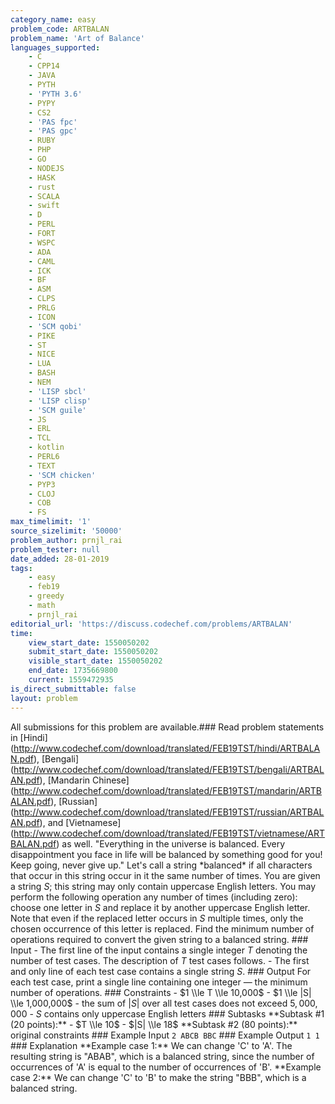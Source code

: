 ```yaml
---
category_name: easy
problem_code: ARTBALAN
problem_name: 'Art of Balance'
languages_supported:
    - C
    - CPP14
    - JAVA
    - PYTH
    - 'PYTH 3.6'
    - PYPY
    - CS2
    - 'PAS fpc'
    - 'PAS gpc'
    - RUBY
    - PHP
    - GO
    - NODEJS
    - HASK
    - rust
    - SCALA
    - swift
    - D
    - PERL
    - FORT
    - WSPC
    - ADA
    - CAML
    - ICK
    - BF
    - ASM
    - CLPS
    - PRLG
    - ICON
    - 'SCM qobi'
    - PIKE
    - ST
    - NICE
    - LUA
    - BASH
    - NEM
    - 'LISP sbcl'
    - 'LISP clisp'
    - 'SCM guile'
    - JS
    - ERL
    - TCL
    - kotlin
    - PERL6
    - TEXT
    - 'SCM chicken'
    - PYP3
    - CLOJ
    - COB
    - FS
max_timelimit: '1'
source_sizelimit: '50000'
problem_author: prnjl_rai
problem_tester: null
date_added: 28-01-2019
tags:
    - easy
    - feb19
    - greedy
    - math
    - prnjl_rai
editorial_url: 'https://discuss.codechef.com/problems/ARTBALAN'
time:
    view_start_date: 1550050202
    submit_start_date: 1550050202
    visible_start_date: 1550050202
    end_date: 1735669800
    current: 1559472935
is_direct_submittable: false
layout: problem
---
```

All submissions for this problem are available.\### Read problem statements in \[Hindi\](http://www.codechef.com/download/translated/FEB19TST/hindi/ARTBALAN.pdf), \[Bengali\](http://www.codechef.com/download/translated/FEB19TST/bengali/ARTBALAN.pdf), \[Mandarin Chinese\](http://www.codechef.com/download/translated/FEB19TST/mandarin/ARTBALAN.pdf), \[Russian\](http://www.codechef.com/download/translated/FEB19TST/russian/ARTBALAN.pdf), and \[Vietnamese\](http://www.codechef.com/download/translated/FEB19TST/vietnamese/ARTBALAN.pdf) as well. "Everything in the universe is balanced. Every disappointment you face in life will be balanced by something good for you! Keep going, never give up." Let's call a string \*balanced\* if all characters that occur in this string occur in it the same number of times. You are given a string $S$; this string may only contain uppercase English letters. You may perform the following operation any number of times (including zero): choose one letter in $S$ and replace it by another uppercase English letter. Note that even if the replaced letter occurs in $S$ multiple times, only the chosen occurrence of this letter is replaced. Find the minimum number of operations required to convert the given string to a balanced string. ### Input - The first line of the input contains a single integer $T$ denoting the number of test cases. The description of $T$ test cases follows. - The first and only line of each test case contains a single string $S$. ### Output For each test case, print a single line containing one integer ― the minimum number of operations. ### Constraints - $1 \\le T \\le 10,000$ - $1 \\le |S| \\le 1,000,000$ - the sum of $|S|$ over all test cases does not exceed $5,000,000$ - $S$ contains only uppercase English letters ### Subtasks \*\*Subtask #1 (20 points):\*\* - $T \\le 10$ - $|S| \\le 18$ \*\*Subtask #2 (80 points):\*\* original constraints ### Example Input ``` 2 ABCB BBC ``` ### Example Output ``` 1 1 ``` ### Explanation \*\*Example case 1:\*\* We can change 'C' to 'A'. The resulting string is "ABAB", which is a balanced string, since the number of occurrences of 'A' is equal to the number of occurrences of 'B'. \*\*Example case 2:\*\* We can change 'C' to 'B' to make the string "BBB", which is a balanced string.
